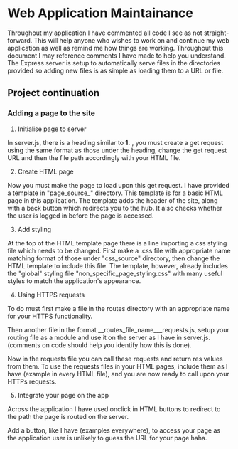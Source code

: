 # Web Application Maintainance

Throughout my application I have commented all code I
see as not straight-forward. This will help anyone
who wishes to work on and continue my web application
as well as remind me how things are working. Throughout 
this document I may reference comments I have made 
to help you understand. The Express server is setup to
automatically serve files in the directories provided so
adding new files is as simple as loading them to a URL or 
file.

## Project continuation

### Adding a page to the site

1. Initialise page to server

In server.js, there is a heading similar to **1.**
, you must create a get request using the same format
as those under the heading, change the get request 
URL and then the file path accordingly with your HTML file.

2. Create HTML page

Now you must make the page to load upon this get request.
I have provided a template in "page_source_" directory.
This template is for a basic HTML page in this application.
The template adds the header of the site, along with
a back button which redirects you to the hub.
It also checks whether the user is logged in 
before the page is accessed.

3. Add styling

At the top of the HTML template page there is a line importing 
a css styling file which needs to be changed. 
First make a .css file with appropriate name matching format
of those under "css_source" directory, then change the HTML
template to include this file. The template, however,
already includes the "global" styling file "non_specific_page_styling.css"
with many useful styles to match the application's appearance.

4. Using HTTPS requests

To do must first make a file in the routes directory with
an appropriate name for your HTTPS functionality.

Then another file in the format __routes_file_name___requests.js,
setup your routing file as a module and use it on the server as I have in server.js.
(comments on code should help you identify how this is done).

Now in the requests file you can call these requests and return res values from them.
To use the requests files in your HTML pages, include them as I have (example in every HTML file),
and you are now ready to call upon your HTTPs requests.

5. Integrate your page on the app

Across the application I have used onclick in HTML buttons
to redirect to the path the page is routed on the server.

Add a button, like I have (examples everywhere), to access your page as
the application user is unlikely to guess the URL for your page haha.

